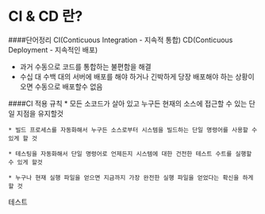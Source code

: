 # CI & CD 란?

####단어정리 
    CI(Conticuous Integration - 지속적 통합)
    CD(Conticuous Deployment - 지속적인 배포)
    
* 과거 수동으로 코드를 통합하는 불편함을 해결  
* 수십 대 수백 대의 서버에 배포를 해야 하거나 긴박하게 당장 배포해야 하는 상황이 오면 수동으로 배포할수 없음

####CI 적용 규칙
    * 모든 소코드가 살아 있고 누구든 현재의 소스에 접근할 수 있는 단일 지점을 유지할것 

    * 빌드 프로세스를 자동화해서 누구든 소스로부터 시스템을 빌드하는 단일 명령어를 사용할 수 있게 할 것

    * 테스팅을 자동화해서 단일 명령어로 언제든지 시스템에 대한 건전한 테스트 수트를 실행할 수 있게 할것

    * 누구나 현재 실행 파일을 얻으면 지금까지 가장 완전한 실행 파일을 얻었다는 확신을 하게 할 것


테스트





